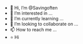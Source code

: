 - 👋 Hi, I’m @Savingoften
- 👀 I’m interested in ...
- 🌱 I’m currently learning ...
- 💞️ I’m looking to collaborate on ...
- 📫 How to reach me ...
- ⭐ Hi
<!---
Savingoften/Savingoften is a ✨ special ✨ repository because its `README.md` (this file) appears on your GitHub profile.
You can click the Preview link to take a look at your changes.
--->
